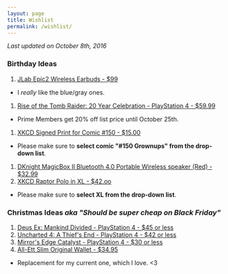 ```yaml
---
layout: page
title: Wishlist
permalink: /wishlist/
---
```


*Last updated on October 8th, 2016*

### Birthday Ideas

1. [JLab Epic2 Wireless Earbuds - $99][bluetooth-earbuds]
  - I _really_ like the blue/gray ones.
1. [Rise of the Tomb Raider: 20 Year Celebration - PlayStation 4 - $59.99][tr-ps4]
  - Prime Members get 20% off list price until October 25th.
1. [XKCD Signed Print for Comic #150 - $15.00][xkcd-print]
  - Please make sure to **select comic "#150 Grownups" from the drop-down list**.
1. [DKnight MagicBox II Bluetooth 4.0 Portable Wireless speaker (Red) - $32.99][bt-speaker]
1. [XKCD Raptor Polo in XL - $42.oo][xkcd-polo]
  - Please make sure to **select XL from the drop-down list**.


### Christmas Ideas _aka "Should be super cheap on Black Friday"_

1. [Deus Ex: Mankind Divided - PlayStation 4 - $45 or less][deus-ex]
1. [Uncharted 4: A Thief's End - PlayStation 4 - $42 or less][uncharted-4]
1. [Mirror's Edge Catalyst - PlayStation 4 - $30 or less][mirrors-edge]
1. [All-Ett Slim Original Wallet - $34.95][all-ett]
  - Replacement for my current one, which I love. <3


[bluetooth-earbuds]: https://www.amazon.com/Bluetooth-GUARANTEED-waterproof-high-performance-microphone/dp/B01EZ86SLW
[tr-ps4]: https://www.amazon.com/Rise-Tomb-Raider-Year-Celebration-PlayStation/dp/B013HMN66M
[deus-ex]: https://www.amazon.com/Deus-Ex-Mankind-Divided-PlayStation-4/dp/B00VQZOIAG
[uncharted-4]: https://www.amazon.com/Uncharted-4-Thiefs-End-PlayStation/dp/B00GODZYNA
[mirrors-edge]: https://www.amazon.com/Mirrors-Edge-Catalyst-PlayStation-4/dp/B00ZDYJ9P0
[all-ett]: https://www.all-ett.com/product/slim-original-wallet/
[bt-speaker]: https://www.amazon.com/gp/product/B018WMG5Y2
[xkcd-print]: https://store.xkcd.com/products/signed-prints
[xkcd-polo]: https://store.xkcd.com/products/raptor-polo
